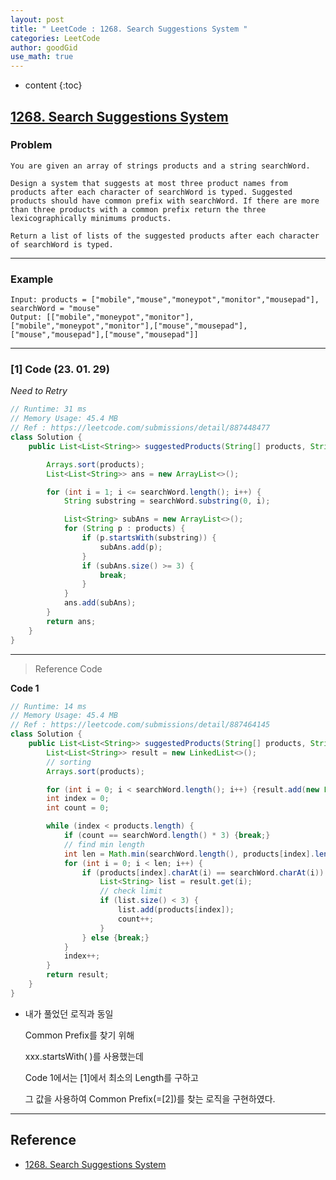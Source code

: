```yaml
---
layout: post
title: " LeetCode : 1268. Search Suggestions System "
categories: LeetCode
author: goodGid
use_math: true
---
```

* content
{:toc}

## [1268. Search Suggestions System](https://leetcode.com/problems/search-suggestions-system/)

### Problem

```
You are given an array of strings products and a string searchWord.

Design a system that suggests at most three product names from products after each character of searchWord is typed. Suggested products should have common prefix with searchWord. If there are more than three products with a common prefix return the three lexicographically minimums products.

Return a list of lists of the suggested products after each character of searchWord is typed.
```


---

### Example

```
Input: products = ["mobile","mouse","moneypot","monitor","mousepad"], searchWord = "mouse"
Output: [["mobile","moneypot","monitor"],["mobile","moneypot","monitor"],["mouse","mousepad"],["mouse","mousepad"],["mouse","mousepad"]]
```

---

### [1] Code (23. 01. 29)

*Need to Retry*

``` java
// Runtime: 31 ms
// Memory Usage: 45.4 MB
// Ref : https://leetcode.com/submissions/detail/887448477
class Solution {
    public List<List<String>> suggestedProducts(String[] products, String searchWord) {

        Arrays.sort(products);
        List<List<String>> ans = new ArrayList<>();

        for (int i = 1; i <= searchWord.length(); i++) {
            String substring = searchWord.substring(0, i);

            List<String> subAns = new ArrayList<>();
            for (String p : products) {
                if (p.startsWith(substring)) {
                    subAns.add(p);
                }
                if (subAns.size() >= 3) {
                    break;
                }
            }
            ans.add(subAns);
        }
        return ans;
    }
}
```

---

> Reference Code

**Code 1**

``` java
// Runtime: 14 ms
// Memory Usage: 45.4 MB
// Ref : https://leetcode.com/submissions/detail/887464145
class Solution {
    public List<List<String>> suggestedProducts(String[] products, String searchWord) {
        List<List<String>> result = new LinkedList<>();
        // sorting
        Arrays.sort(products);

        for (int i = 0; i < searchWord.length(); i++) {result.add(new LinkedList<>());}
        int index = 0;
        int count = 0;

        while (index < products.length) {
            if (count == searchWord.length() * 3) {break;}
            // find min length 
            int len = Math.min(searchWord.length(), products[index].length()); // [1]
            for (int i = 0; i < len; i++) {
                if (products[index].charAt(i) == searchWord.charAt(i)) { // [2]
                    List<String> list = result.get(i);
                    // check limit
                    if (list.size() < 3) {
                        list.add(products[index]);
                        count++;
                    }
                } else {break;}
            }
            index++;
        }
        return result;
    }
}
```

* 내가 풀었던 로직과 동일

  Common Prefix를 찾기 위해

  xxx.startsWith( )를 사용했는데

  Code 1에서는 [1]에서 최소의 Length를 구하고 

  그 값을 사용하여 Common Prefix(=[2])를 찾는 로직을 구현하였다.

---

## Reference

* [1268. Search Suggestions System](https://leetcode.com/problems/search-suggestions-system/)